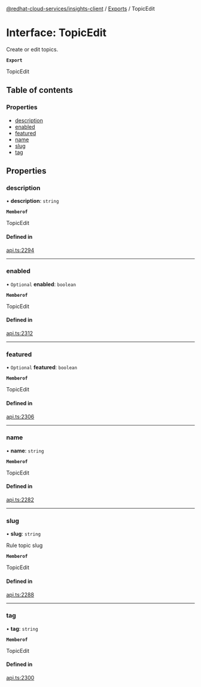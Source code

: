 [@redhat-cloud-services/insights-client](../README.md) / [Exports](../modules.md) / TopicEdit

# Interface: TopicEdit

Create or edit topics.

**`Export`**

TopicEdit

## Table of contents

### Properties

- [description](TopicEdit.md#description)
- [enabled](TopicEdit.md#enabled)
- [featured](TopicEdit.md#featured)
- [name](TopicEdit.md#name)
- [slug](TopicEdit.md#slug)
- [tag](TopicEdit.md#tag)

## Properties

### description

• **description**: `string`

**`Memberof`**

TopicEdit

#### Defined in

[api.ts:2294](https://github.com/RedHatInsights/javascript-clients/blob/main/packages/insights/api.ts#L2294)

___

### enabled

• `Optional` **enabled**: `boolean`

**`Memberof`**

TopicEdit

#### Defined in

[api.ts:2312](https://github.com/RedHatInsights/javascript-clients/blob/main/packages/insights/api.ts#L2312)

___

### featured

• `Optional` **featured**: `boolean`

**`Memberof`**

TopicEdit

#### Defined in

[api.ts:2306](https://github.com/RedHatInsights/javascript-clients/blob/main/packages/insights/api.ts#L2306)

___

### name

• **name**: `string`

**`Memberof`**

TopicEdit

#### Defined in

[api.ts:2282](https://github.com/RedHatInsights/javascript-clients/blob/main/packages/insights/api.ts#L2282)

___

### slug

• **slug**: `string`

Rule topic slug

**`Memberof`**

TopicEdit

#### Defined in

[api.ts:2288](https://github.com/RedHatInsights/javascript-clients/blob/main/packages/insights/api.ts#L2288)

___

### tag

• **tag**: `string`

**`Memberof`**

TopicEdit

#### Defined in

[api.ts:2300](https://github.com/RedHatInsights/javascript-clients/blob/main/packages/insights/api.ts#L2300)
